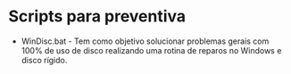 # Scripts para preventiva

-  WinDisc.bat - Tem como objetivo solucionar problemas gerais com 100% de uso de disco realizando uma rotina de reparos no Windows e disco rígido.